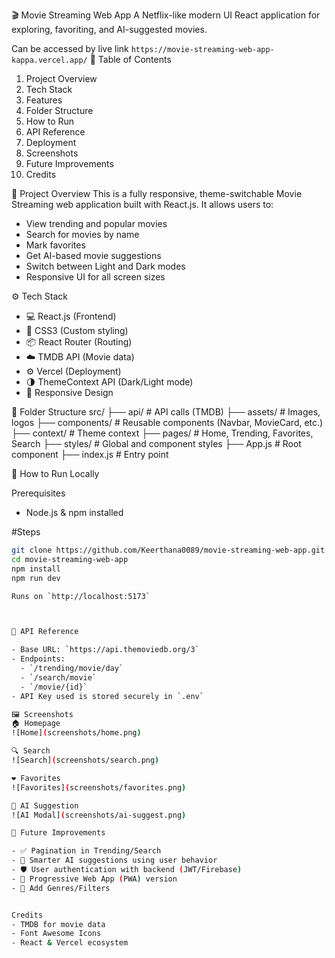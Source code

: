 🎬 Movie Streaming Web App
A Netflix-like modern UI React application for exploring, favoriting, and AI-suggested movies.

Can be accessed by live link `https://movie-streaming-web-app-kappa.vercel.app/`
📌 Table of Contents
1. Project Overview  
2. Tech Stack  
3. Features  
4. Folder Structure  
5. How to Run  
6. API Reference  
7. Deployment  
8. Screenshots  
9. Future Improvements  
10. Credits


🧠 Project Overview
This is a fully responsive, theme-switchable Movie Streaming web application built with React.js. It allows users to:
- View trending and popular movies
- Search for movies by name
- Mark favorites
- Get AI-based movie suggestions
- Switch between Light and Dark modes
- Responsive UI for all screen sizes


⚙️ Tech Stack
- 💻 React.js (Frontend)
- 🎨 CSS3 (Custom styling)
- 📦 React Router (Routing)
- ☁️ TMDB API (Movie data)
- ⚙️ Vercel (Deployment)
- 🌗 ThemeContext API (Dark/Light mode)
- 📱 Responsive Design

📁 Folder Structure
src/
├── api/              # API calls (TMDB)
├── assets/           # Images, logos
├── components/       # Reusable components (Navbar, MovieCard, etc.)
├── context/          # Theme context
├── pages/            # Home, Trending, Favorites, Search
├── styles/           # Global and component styles
├── App.js            # Root component
├── index.js          # Entry point


🚀 How to Run Locally

Prerequisites
- Node.js & npm installed

#Steps
```bash
git clone https://github.com/Keerthana0089/movie-streaming-web-app.git
cd movie-streaming-web-app
npm install
npm run dev

Runs on `http://localhost:5173`



📡 API Reference

- Base URL: `https://api.themoviedb.org/3`
- Endpoints:
  - `/trending/movie/day`
  - `/search/movie`
  - `/movie/{id}`
- API Key used is stored securely in `.env`

🖼️ Screenshots
🏠 Homepage  
![Home](screenshots/home.png)

🔍 Search  
![Search](screenshots/search.png)

❤️ Favorites  
![Favorites](screenshots/favorites.png)

🤖 AI Suggestion  
![AI Modal](screenshots/ai-suggest.png)

🔧 Future Improvements

- ✅ Pagination in Trending/Search
- 🧠 Smarter AI suggestions using user behavior
- 🛡️ User authentication with backend (JWT/Firebase)
- 📱 Progressive Web App (PWA) version
- 🧩 Add Genres/Filters


Credits
- TMDB for movie data
- Font Awesome Icons
- React & Vercel ecosystem
